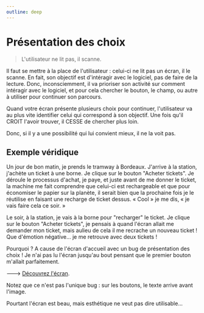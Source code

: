 ```yaml
---
outline: deep
---
```


# Présentation des choix

> L'utilisateur ne lit pas, il scanne.

Il faut se mettre à la place de l'utilisateur : celui-ci ne lit pas un écran, il
le scanne. En fait, son objectif est d'intéragir avec le logiciel, pas de faire
de la lecture. Donc, inconsciemment, il va prioriser son activité sur comment
intéragir avec le logiciel, et pour cela chercher le bouton, le champ, ou autre
à utiliser pour continuer son parcours.

Quand votre écran présente plusieurs choix pour continuer, l'utilisateur va au
plus vite identifier celui qui correspond à son objectif. Une fois qu'il CROIT
l'avoir trouver, il CESSE de chercher plus loin.

Donc, si il y a une possibilité qui lui convient mieux, il ne la voit pas.

## Exemple véridique

Un jour de bon matin, je prends le tramway à Bordeaux. J'arrive à la station,
j'achète un ticket à une borne. Je clique sur le bouton "Acheter tickets". Je
déroule le processus d'achat, je paye, et juste avant de me donner le ticket, la
machine me fait comprendre que celui-ci est rechargeable et que pour économiser
le papier sur la planète, il serait bien que la prochaine fois je le réutilise
en faisant une recharge de ticket dessus. « Cool » je me dis, « je vais faire
cela ce soir. »

Le soir, à la station, je vais à la borne pour "recharger" le ticket. Je clique
sur le bouton "Acheter tickets", je pensais à quand l'écran allait me demander
mon ticket, mais aulieu de cela il me recrache un nouveau ticket ! Que d'émotion
négative... je me retrouve avec deux tickets !

Pourquoi ? A cause de l'écran d'accueil avec un bug de présentation des choix !
Je n'ai pas lu l'écran jusqu'au bout pensant que le premier bouton m'allait
parfaitement.

--->
[Découvrez l'écran](https://media.sudouest.fr/4793809/1200x-1/so-5b11628f66a4bd6c693ab27e-ph0.jpg).

Notez que ce n'est pas l'unique bug : sur les boutons, le texte arrive avant
l'image.

Pourtant l'écran est beau, mais esthétique ne veut pas dire utilisable...
